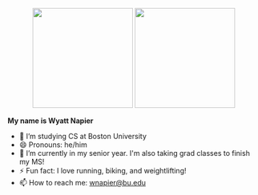 <p align="center"> 
  <img src="https://github-readme-stats.vercel.app/api?username=wyattnapier&theme=tokyonight&show_icons=true&hide_border=true&count_private=true&include_all_commits=true&rank_icon=github" height="200" /> 
  <img src="https://github-readme-stats.vercel.app/api/top-langs/?username=wyattnapier&layout=compact&theme=tokyonight" height="200" />
</p>

**My name is Wyatt Napier**

- 🌱 I’m studying CS at Boston University
- 😄 Pronouns: he/him
- 🔭 I’m currently in my senior year. I'm also taking grad classes to finish my MS!
- ⚡ Fun fact: I love running, biking, and weightlifting!
- 📫 How to reach me: wnapier@bu.edu

<!-- 
- 👯 I’m looking to collaborate on ...
- 🤔 I’m looking for help with ...
- 💬 Ask me about ...
-->

